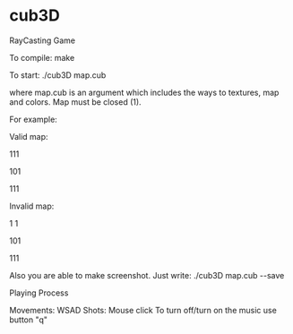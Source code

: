# cub3D
RayCasting Game

To compile:
make

To start:
./cub3D map.cub

where map.cub is an argument which includes the ways to textures, map and colors.
Map must be closed (1).

For example:

Valid map:

111 

101

111 

Invalid map:

1 1

101

111

Also you are able to make screenshot. Just write:
./cub3D map.cub --save

Playing Process

Movements:
WSAD
Shots:
Mouse click
To turn off/turn on the music use button "q"
